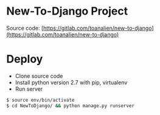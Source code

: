 # New-To-Django Project
Source code: [https://gitlab.com/toanalien/new-to-django](https://gitlab.com/toanalien/new-to-django)
# Deploy
- Clone source code
- Install python version 2.7 with pip, virtualenv
- Run server
```bash
$ source env/bin/activate
$ cd NewToDjango/ && python manage.py runserver
```